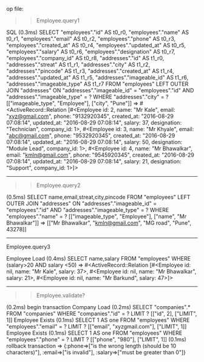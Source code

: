 op file:

>>Employee.query1

  SQL (0.3ms)  SELECT "employees"."id" AS t0_r0, "employees"."name" AS t0_r1, "employees"."email" AS t0_r2, "employees"."phone" AS t0_r3, "employees"."created_at" AS t0_r4, "employees"."updated_at" AS t0_r5, "employees"."salary" AS t0_r6, "employees"."designation" AS t0_r7, "employees"."company_id" AS t0_r8, "addresses"."id" AS t1_r0, "addresses"."streat" AS t1_r1, "addresses"."city" AS t1_r2, "addresses"."pincode" AS t1_r3, "addresses"."created_at" AS t1_r4, "addresses"."updated_at" AS t1_r5, "addresses"."imageable_id" AS t1_r6, "addresses"."imageable_type" AS t1_r7 FROM "employees" LEFT OUTER JOIN "addresses" ON "addresses"."imageable_id" = "employees"."id" AND "addresses"."imageable_type" = ? WHERE "addresses"."city" = ?  [["imageable_type", "Employee"], ["city", "Pune"]]
=> #<ActiveRecord::Relation [#<Employee id: 2, name: "Mr Kale", email: "xyz@gmail.com", phone: "9132920345", created_at: "2016-08-29 07:08:14", updated_at: "2016-08-29 07:08:14", salary: 37, designation: "Technician", company_id: 1>, #<Employee id: 3, name: "Mr Khyale", email: "abc@gmail.com", phone: "9532920345", created_at: "2016-08-29 07:08:14", updated_at: "2016-08-29 07:08:14", salary: 50, designation: "Module Lead", company_id: 1>, #<Employee id: 4, name: "Mr Bhawalkar", email: "kmln@gmail.com", phone: "9545920345", created_at: "2016-08-29 07:08:14", updated_at: "2016-08-29 07:08:14", salary: 21, designation: "Support", company_id: 1>]>

*********************
>> Employee.query2

   (0.5ms)  SELECT name,email,streat,city,pincode FROM "employees" LEFT OUTER JOIN "addresses" ON "addresses"."imageable_id" = "employees"."id" AND "addresses"."imageable_type" = ? WHERE "employees"."name" = ?  [["imageable_type", "Employee"], ["name", "Mr Bhawalkar"]]
=> [["Mr Bhawalkar", "kmln@gmail.com", "MG road", "Pune", 43278]]
*************************
 Employee.query3
 
  Employee Load (0.4ms)  SELECT name,salary FROM "employees" WHERE (salary>20 AND salary <50)
=> #<ActiveRecord::Relation [#<Employee id: nil, name: "Mr Kale", salary: 37>, #<Employee id: nil, name: "Mr Bhawalkar", salary: 21>, #<Employee id: nil, name: "Mr Barkund", salary: 47>]>
*********************
>> Employee.validate?

   (0.2ms)  begin transaction
  Company Load (0.2ms)  SELECT  "companies".* FROM "companies" WHERE "companies"."id" = ? LIMIT ?  [["id", 2], ["LIMIT", 1]]
  Employee Exists (0.1ms)  SELECT  1 AS one FROM "employees" WHERE "employees"."email" = ? LIMIT ?  [["email", "xyzgmail.com"], ["LIMIT", 1]]
  Employee Exists (0.1ms)  SELECT  1 AS one FROM "employees" WHERE "employees"."phone" = ? LIMIT ?  [["phone", "980"], ["LIMIT", 1]]
   (0.1ms)  rollback transaction
=> {:phone=>["is the wrong length (should be 10 characters)"], :email=>["is invalid"], :salary=>["must be greater than 0"]}
>> 


